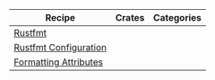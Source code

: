 | Recipe | Crates | Categories |
|---|---|---|
| [Rustfmt][ex-formatting] |  |  |
| [Rustfmt Configuration][ex-rustfmt-config] |  |  |
| [Formatting Attributes][ex-formatting-attributes] |  |  |

[ex-formatting]: index.md#rustfmt
[ex-rustfmt-config]: index.md#rustfmt-configuration
[ex-formatting-attributes]: index.md#formatting-attributes

